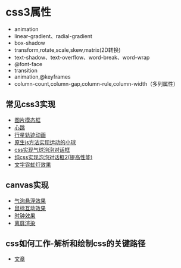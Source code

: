 # css3属性
+ animation
+ linear-gradient、radial-gradient
+ box-shadow
+ transform,rotate,scale,skew,matrix(2D转换)
+ text-shadow、text-overflow、word-break、word-wrap
+ @font-face
+ transition
+ animation,@keyframes
+ column-count,column-gap,column-rule,column-width（多列属性）


## 常见css3实现
+ [图片模态框](https://lyllovelemon.github.io/css-strengthen/src/ep3.html)
+ [心跳](https://lyllovelemon.github.io/css-strengthen/src/ep4.html)
+ [行星轨迹动画](https://lyllovelemon.github.io/css-strengthen/src/ep5.html)
+ [原生js方法实现运动的小球](https://lyllovelemon.github.io/css-strengthen/src/ep6.html)
+ [css实现气球泡泡对话框](https://lyllovelemon.github.io/css-strengthen/src/bubble.html)
+ [纯css实现泡泡对话框2(提高性能)](https://lyllovelemon.github.io/css-strengthen/src/dialog.html)
+ [文字霓虹灯效果](https://lyllovelemon.github.io/css-strengthen/src/effects/textAnimation2.html)
## canvas实现
+ [气泡悬浮效果](https://lyllovelemon.github.io/css-strengthen/src/canvas/bubble.html)
+ [鼠标互动效果](https://lyllovelemon.github.io/css-strengthen/src/canvas/mouse.html)
+ [时钟效果](https://lyllovelemon.github.io/css-strengthen/src/canvas/ep1.html)
+ [离屏渲染](https://lyllovelemon.github.io/css-strengthen/src/canvas/offline.html)

## css如何工作-解析和绘制css的关键路径
+ [文章](https://lyllovelemon.github.io/css-strengthen/src/css-render.md)

